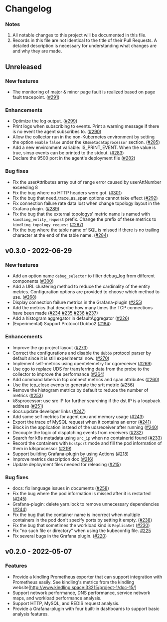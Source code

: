 # Changelog
### Notes
1. All notable changes to this project will be documented in this file.
2. Records in this file are not identical to the title of their Pull Requests. A detailed description is necessary for understanding what changes are and why they are made.

## Unreleased 
### New features
- The monitoring of major & minor page fault is realized based on page fault tracepoint. ([#291](https://github.com/CloudDectective-Harmonycloud/kindling/pull/291))
### Enhancements
- Optimize the log output. ([#299](https://github.com/CloudDectective-Harmonycloud/kindling/pull/299))
- Print logs when subscribing to events. Print a warning message if there is no event the agent subscribes to. ([#290](https://github.com/CloudDectective-Harmonycloud/kindling/pull/290))
- Allow the collector run in the non-Kubernetes environment by setting the option `enable` `false` under the `k8smetadataprocessor` section. ([#285](https://github.com/CloudDectective-Harmonycloud/kindling/pull/285))
- Add a new environment variable: IS_PRINT_EVENT. When the value is true, sinsp events can be printed to the stdout. ([#283](https://github.com/CloudDectective-Harmonycloud/kindling/pull/283))
- Declare the 9500 port in the agent's deployment file ([#282](https://github.com/CloudDectective-Harmonycloud/kindling/pull/282))
### Bug fixes 
- Fix the userAttributes array out of range error caused by userAttNumber exceeding 8
- Fix the bug where no HTTP headers were got. ([#301](https://github.com/CloudDectective-Harmonycloud/kindling/pull/301))
- Fix the bug that need_trace_as_span options cannot take effect ([#292](https://github.com/CloudDectective-Harmonycloud/kindling/pull/292))
- Fix connection failure rate data lost when change topology layout in the Grafana plugin. ([#289](https://github.com/CloudDectective-Harmonycloud/kindling/pull/289))
- Fix the bug that the external topologys' metric name is named with `kindling_entity_request` prefix. Change the prefix of these metrics to `kindling_topology_request` ([#287](https://github.com/CloudDectective-Harmonycloud/kindling/pull/287))
- Fix the bug where the table name of SQL is missed if there is no trailing character at the end of the table name. ([#284](https://github.com/CloudDectective-Harmonycloud/kindling/pull/284))

## v0.3.0 - 2022-06-29
### New features
- Add an option name `debug_selector` to filter debug_log from different components ([#300](https://github.com/CloudDectective-Harmonycloud/kindling/pull/300))
- Add a URL clustering method to reduce the cardinality of the entity metrics. Configuration options are provided to choose which method to use. ([#268](https://github.com/CloudDectective-Harmonycloud/kindling/pull/268)) 
- Display connection failure metrics in the Grafana-plugin ([#255](https://github.com/CloudDectective-Harmonycloud/kindling/pull/255)) 
- Add the metrics that describe how many times the TCP connections have been made ([#234](https://github.com/CloudDectective-Harmonycloud/kindling/pull/234) [#235](https://github.com/CloudDectective-Harmonycloud/kindling/pull/235) [#236](https://github.com/CloudDectective-Harmonycloud/kindling/pull/236) [#237](https://github.com/CloudDectective-Harmonycloud/kindling/pull/237))
- Add a histogram aggregator in defaultAggregator ([#226](https://github.com/CloudDectective-Harmonycloud/kindling/pull/226))
- (Experimental) Support Protocol Dubbo2 ([#184](https://github.com/CloudDectective-Harmonycloud/kindling/pull/184)) 

### Enhancements
- Improve the go project layout ([#273](https://github.com/CloudDectective-Harmonycloud/kindling/pull/273))
- Correct the configurations and disable the `dubbo` protocol parser by default since it is still experimental now. ([#270](https://github.com/CloudDectective-Harmonycloud/kindling/pull/270))
- Implement self-metrics using opentelemetry for cgoreceiver ([#269](https://github.com/CloudDectective-Harmonycloud/kindling/pull/269))
- Use cgo to replace UDS for transferring data from the probe to the collector to improve the performance ([#264](https://github.com/CloudDectective-Harmonycloud/kindling/pull/264))
- Add command labels in tcp connect metrics and span attributes ([#260](https://github.com/CloudDectective-Harmonycloud/kindling/pull/260))
- Use the tcp_close events to generate the srtt metric ([#256](https://github.com/CloudDectective-Harmonycloud/kindling/pull/256))
- Remove the histogram metrics by default to reduce the number of metrics ([#253](https://github.com/CloudDectective-Harmonycloud/kindling/pull/253)) 
- k8sprocessor: use src IP for further searching if the dst IP is a loopback address ([#251](https://github.com/CloudDectective-Harmonycloud/kindling/pull/251))
- docs:update developer links ([#247](https://github.com/CloudDectective-Harmonycloud/kindling/pull/247)) 
- Add some self metrics for agent cpu and memory usage ([#243](https://github.com/CloudDectective-Harmonycloud/kindling/pull/243))
- Export the trace of MySQL request when it contains an error ([#241](https://github.com/CloudDectective-Harmonycloud/kindling/pull/241))
- Block in the application instead of the udsreceiver after running ([#240](https://github.com/CloudDectective-Harmonycloud/kindling/pull/240)) 
- Decouple the logic of dispatching events from receivers ([#232](https://github.com/CloudDectective-Harmonycloud/kindling/pull/232)) 
- Search for k8s metadata using `src_ip` when no containerid found ([#233](https://github.com/CloudDectective-Harmonycloud/kindling/pull/233))
- Record the containers with `hostport` mode and fill the pod information of them in k8sprocessor ([#219](https://github.com/CloudDectective-Harmonycloud/kindling/pull/219))
- Support building Grafana-plugin by using Actions ([#218](https://github.com/CloudDectective-Harmonycloud/kindling/pull/218))
- Improve metrics description doc ([#216](https://github.com/CloudDectective-Harmonycloud/kindling/pull/216)) 
- Update deployment files needed for releasing ([#215](https://github.com/CloudDectective-Harmonycloud/kindling/pull/215)) 

### Bug fixes 
- docs: fix language issues in documents ([#258](https://github.com/CloudDectective-Harmonycloud/kindling/pull/258))
- Fix the bug where the pod information is missed after it is restarted ([#245](https://github.com/CloudDectective-Harmonycloud/kindling/pull/245))
- Grafana-plugin: delete yarn.lock to remove unnecessary dependencies ([#244](https://github.com/CloudDectective-Harmonycloud/kindling/pull/244)) 
- Fix the bug that the container name is incorrect when multiple containers in the pod don't specify ports by setting it empty. ([#238](https://github.com/CloudDectective-Harmonycloud/kindling/pull/238))
- Fix the bug that sometimes the workload kind is `ReplicaSet` ([#230](https://github.com/CloudDectective-Harmonycloud/kindling/pull/230)) 
- Fix "no such file or directory" when using the kubeconfig file. [#225](https://github.com/CloudDectective-Harmonycloud/kindling/pull/225)
- Fix several bugs in the Grafana plugin. ([#220](https://github.com/CloudDectective-Harmonycloud/kindling/pull/220))

## v0.2.0 - 2022-05-07
### Features
- Provide a kindling Prometheus exporter that can support integration with Prometheus easily. See kindling's metrics from the kindling website[http://www.kindling.space:33215/project-1/doc-15/]
- Support network performance, DNS performance, service network maps, and workload performance analysis.
- Support HTTP, MySQL, and REDIS request analysis.
- Provide a Grafana-plugin with four built-in dashboards to support basic analysis features.


